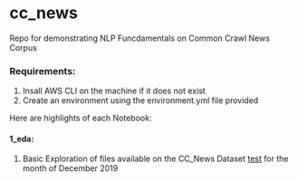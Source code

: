 # cc_news

Repo for demonstrating NLP Funcdamentals on Common Crawl News Corpus

### Requirements:

1. Insall AWS CLI on the machine if it does not exist
2. Create an environment using the environment.yml file provided

Here are highlights of each Notebook:

#### 1_eda:
1. Basic Exploration of files available on the CC_News Dataset [test](https://commoncrawl.org/2016/10/news-dataset-available/) for the month of December 2019
